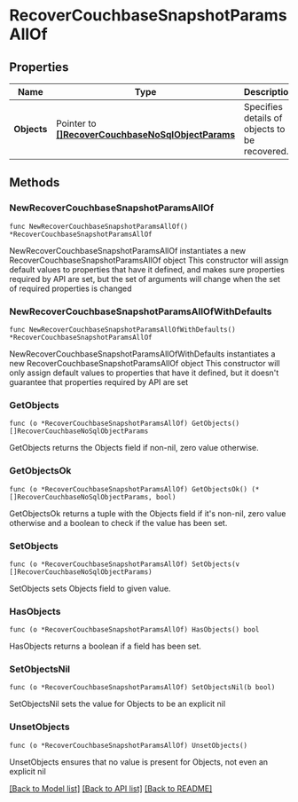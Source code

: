 # RecoverCouchbaseSnapshotParamsAllOf

## Properties

Name | Type | Description | Notes
------------ | ------------- | ------------- | -------------
**Objects** | Pointer to [**[]RecoverCouchbaseNoSqlObjectParams**](RecoverCouchbaseNoSqlObjectParams.md) | Specifies details of objects to be recovered. | [optional] 

## Methods

### NewRecoverCouchbaseSnapshotParamsAllOf

`func NewRecoverCouchbaseSnapshotParamsAllOf() *RecoverCouchbaseSnapshotParamsAllOf`

NewRecoverCouchbaseSnapshotParamsAllOf instantiates a new RecoverCouchbaseSnapshotParamsAllOf object
This constructor will assign default values to properties that have it defined,
and makes sure properties required by API are set, but the set of arguments
will change when the set of required properties is changed

### NewRecoverCouchbaseSnapshotParamsAllOfWithDefaults

`func NewRecoverCouchbaseSnapshotParamsAllOfWithDefaults() *RecoverCouchbaseSnapshotParamsAllOf`

NewRecoverCouchbaseSnapshotParamsAllOfWithDefaults instantiates a new RecoverCouchbaseSnapshotParamsAllOf object
This constructor will only assign default values to properties that have it defined,
but it doesn't guarantee that properties required by API are set

### GetObjects

`func (o *RecoverCouchbaseSnapshotParamsAllOf) GetObjects() []RecoverCouchbaseNoSqlObjectParams`

GetObjects returns the Objects field if non-nil, zero value otherwise.

### GetObjectsOk

`func (o *RecoverCouchbaseSnapshotParamsAllOf) GetObjectsOk() (*[]RecoverCouchbaseNoSqlObjectParams, bool)`

GetObjectsOk returns a tuple with the Objects field if it's non-nil, zero value otherwise
and a boolean to check if the value has been set.

### SetObjects

`func (o *RecoverCouchbaseSnapshotParamsAllOf) SetObjects(v []RecoverCouchbaseNoSqlObjectParams)`

SetObjects sets Objects field to given value.

### HasObjects

`func (o *RecoverCouchbaseSnapshotParamsAllOf) HasObjects() bool`

HasObjects returns a boolean if a field has been set.

### SetObjectsNil

`func (o *RecoverCouchbaseSnapshotParamsAllOf) SetObjectsNil(b bool)`

 SetObjectsNil sets the value for Objects to be an explicit nil

### UnsetObjects
`func (o *RecoverCouchbaseSnapshotParamsAllOf) UnsetObjects()`

UnsetObjects ensures that no value is present for Objects, not even an explicit nil

[[Back to Model list]](../README.md#documentation-for-models) [[Back to API list]](../README.md#documentation-for-api-endpoints) [[Back to README]](../README.md)


